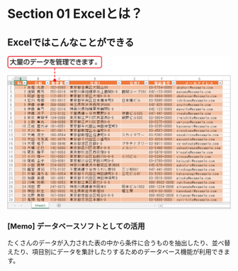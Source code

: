 # Section 01 Excelとは？

## Excelではこんなことができる

![](002.png)

### [Memo] データベースソフトとしての活用

たくさんのデータが入力された表の中から条件に合うものを抽出したり、並べ替えたり、項目別にデータを集計したりするためのデータベース機能が利用できます。
